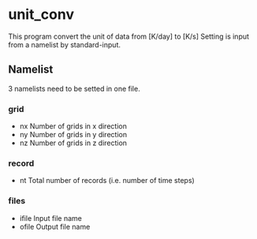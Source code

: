 # unit\_conv

This program convert the unit of data from [K/day] to [K/s]
Setting is input from a namelist by standard-input.

## Namelist
3 namelists need to be setted in one file.
### grid
- nx
Number of grids in x direction
- ny
Number of grids in y direction
- nz
Number of grids in z direction
### record
- nt
Total number of records (i.e. number of time steps)
### files
- ifile
Input file name
- ofile
Output file name

